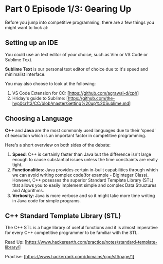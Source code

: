 Part 0 Episode 1/3: Gearing Up
=====

Before you jump into competitive programming, there are a few things you might want to look at:

Setting up an IDE
-----
You could use an text editor of your choice, such as Vim or VS Code or Sublime Text.

__Sublime Text__ is our personal text editor of choice due to it's speed and minimalist interface.

You may also choose to look at the following:

1. VS Code Extension for CC: [https://github.com/agrawal-d/cph]
2. Hriday's guide to Sublime: [https://github.com/the-hyp0cr1t3/CC/blob/master/Setting%20up%20Sublime.md]

Choosing a Language
-----
__C++__ and __Java__ are the most commonly used languages due to their 'speed' of execution which is an important factor in competitive programming.

Here's a short overview on both sides of the debate:

1. __Speed__: C++ is certainly faster than Java but the difference isn't large enough to cause substantial issues unless the time constraints are really tight.
2. __Functionalities__: Java provides certain in-built capabilities through which we can avoid writing complex code(for example - BigInteger Class). However, C++ posesses the superior Standard Template Library (STL) that allows you to easily implement simple and complex Data Structures and Algorithms.
3. __Verbosity__: Java is more verbose and so it might take more time writing in Java code for simple programs.

C++ Standard Template Library (STL)
-----
The C++ STL is a huge library of useful functions and it is almost imperative for every C++ competitive programmer to be familiar with the STL.

Read Up: [https://www.hackerearth.com/practice/notes/standard-template-library/]

Practise: [https://www.hackerrank.com/domains/cpp/stl/page/1]